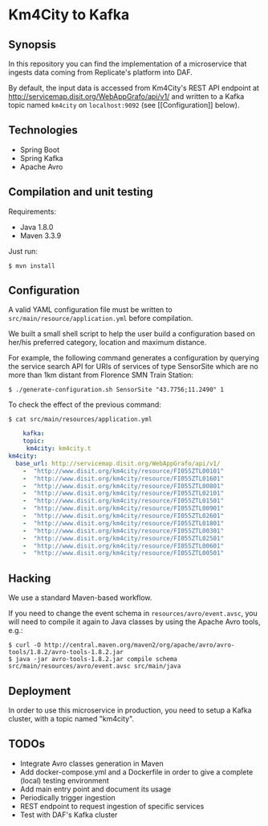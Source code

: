# Km4City to Kafka

## Synopsis

In this repository you can find the implementation of a microservice
that ingests data coming from Replicate's platform into DAF.

By default, the input data is accessed from Km4City's REST API
endpoint at http://servicemap.disit.org/WebAppGrafo/api/v1/ and
written to a Kafka topic named `km4city` on `localhost:9092` (see
[[Configuration]] below).

## Technologies

- Spring Boot
- Spring Kafka
- Apache Avro

## Compilation and unit testing

Requirements:

- Java 1.8.0
- Maven 3.3.9

Just run:

```shell
$ mvn install
```

## Configuration

A valid YAML configuration file must be written to
`src/main/resource/application.yml` before compilation.

We built a small shell script to help the user build a configuration
based on her/his preferred category, location and maximum distance.

For example, the following command generates a configuration by
querying the service search API for URIs of services of type
SensorSite which are no more than 1km distant from Florence SMN Train
Station:

    $ ./generate-configuration.sh SensorSite "43.7756;11.2490" 1

To check the effect of the previous command:

    $ cat src/main/resources/application.yml

```yaml
    kafka:
    topic:
     km4city: km4city.t
km4city:
  base_url: http://servicemap.disit.org/WebAppGrafo/api/v1/
    -  "http://www.disit.org/km4city/resource/FI055ZTL00101"
    -  "http://www.disit.org/km4city/resource/FI055ZTL01601"
    -  "http://www.disit.org/km4city/resource/FI055ZTL00801"
    -  "http://www.disit.org/km4city/resource/FI055ZTL02101"
    -  "http://www.disit.org/km4city/resource/FI055ZTL01501"
    -  "http://www.disit.org/km4city/resource/FI055ZTL00901"
    -  "http://www.disit.org/km4city/resource/FI055ZTL02601"
    -  "http://www.disit.org/km4city/resource/FI055ZTL01801"
    -  "http://www.disit.org/km4city/resource/FI055ZTL00301"
    -  "http://www.disit.org/km4city/resource/FI055ZTL02501"
    -  "http://www.disit.org/km4city/resource/FI055ZTL00601"
    -  "http://www.disit.org/km4city/resource/FI055ZTL00501"
```

## Hacking

We use a standard Maven-based workflow.

If you need to change the event schema in `resources/avro/event.avsc`,
you will need to compile it again to Java classes by using the Apache
Avro tools, e.g.:

    $ curl -O http://central.maven.org/maven2/org/apache/avro/avro-tools/1.8.2/avro-tools-1.8.2.jar
    $ java -jar avro-tools-1.8.2.jar compile schema src/main/resources/avro/event.avsc src/main/java

## Deployment

In order to use this microservice in production, you need to setup a
Kafka cluster, with a topic named "km4city".

## TODOs

- Integrate Avro classes generation in Maven
- Add docker-compose.yml and a Dockerfile in order to give a complete
  (local) testing environment
- Add main entry point and document its usage
- Periodically trigger ingestion
- REST endpoint to request ingestion of specific services
- Test with DAF's Kafka cluster

